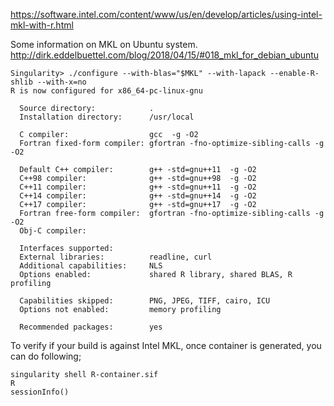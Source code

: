 https://software.intel.com/content/www/us/en/develop/articles/using-intel-mkl-with-r.html

Some information on MKL on Ubuntu system. http://dirk.eddelbuettel.com/blog/2018/04/15/#018_mkl_for_debian_ubuntu </br>
```
Singularity> ./configure --with-blas="$MKL" --with-lapack --enable-R-shlib --with-x=no
R is now configured for x86_64-pc-linux-gnu

  Source directory:            .
  Installation directory:      /usr/local

  C compiler:                  gcc  -g -O2
  Fortran fixed-form compiler: gfortran -fno-optimize-sibling-calls -g -O2

  Default C++ compiler:        g++ -std=gnu++11  -g -O2
  C++98 compiler:              g++ -std=gnu++98  -g -O2
  C++11 compiler:              g++ -std=gnu++11  -g -O2
  C++14 compiler:              g++ -std=gnu++14  -g -O2
  C++17 compiler:              g++ -std=gnu++17  -g -O2
  Fortran free-form compiler:  gfortran -fno-optimize-sibling-calls -g -O2
  Obj-C compiler:

  Interfaces supported:
  External libraries:          readline, curl
  Additional capabilities:     NLS
  Options enabled:             shared R library, shared BLAS, R profiling

  Capabilities skipped:        PNG, JPEG, TIFF, cairo, ICU
  Options not enabled:         memory profiling

  Recommended packages:        yes
```

To verify if your build is against Intel MKL, once container is generated, you can do following;</br>
```
singularity shell R-container.sif
R
sessionInfo()
```

